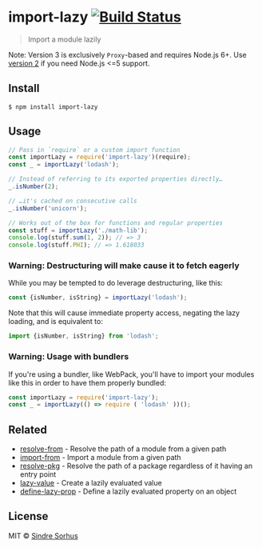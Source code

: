# import-lazy [![Build Status](https://travis-ci.org/sindresorhus/import-lazy.svg?branch=master)](https://travis-ci.org/sindresorhus/import-lazy)

> Import a module lazily

Note: Version 3 is exclusively `Proxy`-based and requires Node.js 6+. Use [version 2](https://github.com/sindresorhus/import-lazy/tree/ed6c2fac31aaf8a7d91a27295756383487f3965d) if you need Node.js <=5 support.


## Install

```
$ npm install import-lazy
```


## Usage

```js
// Pass in `require` or a custom import function
const importLazy = require('import-lazy')(require);
const _ = importLazy('lodash');

// Instead of referring to its exported properties directly…
_.isNumber(2);

// …it's cached on consecutive calls
_.isNumber('unicorn');

// Works out of the box for functions and regular properties
const stuff = importLazy('./math-lib');
console.log(stuff.sum(1, 2)); // => 3
console.log(stuff.PHI); // => 1.618033
```

### Warning: Destructuring will make cause it to fetch eagerly

While you may be tempted to do leverage destructuring, like this:

```js
const {isNumber, isString} = importLazy('lodash');
```

Note that this will cause immediate property access, negating the lazy loading, and is equivalent to:

```js
import {isNumber, isString} from 'lodash';
```

### Warning: Usage with bundlers

If you're using a bundler, like WebPack, you'll have to import your modules like this in order to have them properly bundled:

```js
const importLazy = require('import-lazy');
const _ = importLazy(() => require ( 'lodash' ))();
```

## Related

- [resolve-from](https://github.com/sindresorhus/resolve-from) - Resolve the path of a module from a given path
- [import-from](https://github.com/sindresorhus/import-from) - Import a module from a given path
- [resolve-pkg](https://github.com/sindresorhus/resolve-pkg) - Resolve the path of a package regardless of it having an entry point
- [lazy-value](https://github.com/sindresorhus/lazy-value) - Create a lazily evaluated value
- [define-lazy-prop](https://github.com/sindresorhus/define-lazy-prop) - Define a lazily evaluated property on an object


## License

MIT © [Sindre Sorhus](https://sindresorhus.com)
